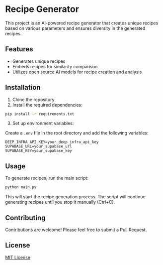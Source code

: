 # Recipe Generator

This project is an AI-powered recipe generator that creates unique recipes based on various parameters and ensures diversity in the generated recipes.

## Features

- Generates unique recipes
- Embeds recipes for similarity comparison
- Utilizes open source AI models for recipe creation and analysis

## Installation

1. Clone the repository
2. Install the required dependencies:

```bash
pip install -r requirements.txt
```

3. Set up environment variables:

Create a `.env` file in the root directory and add the following variables:

```
DEEP_INFRA_API_KEY=your_deep_infra_api_key
SUPABASE_URL=your_supabase_url
SUPABASE_KEY=your_supabase_key
```

## Usage

To generate recipes, run the main script:

```bash
python main.py
```

This will start the recipe generation process. The script will continue generating recipes until you stop it manually (Ctrl+C).

## Contributing

Contributions are welcome! Please feel free to submit a Pull Request.

## License

[MIT License](LICENSE)
